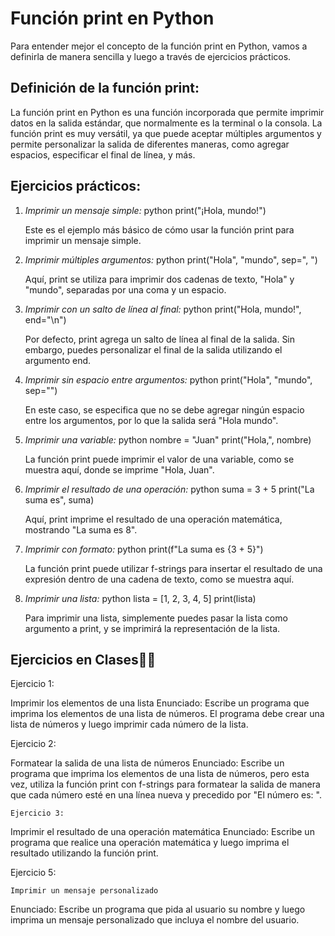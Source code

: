 # Función print en Python

Para entender mejor el concepto de la función print en Python, vamos a definirla de manera sencilla y luego a través de ejercicios prácticos.

## Definición de la función print:

La función print en Python es una función incorporada que permite imprimir datos en la salida estándar, que normalmente es la terminal o la consola. La función print es muy versátil, ya que puede aceptar múltiples argumentos y permite personalizar la salida de diferentes maneras, como agregar espacios, especificar el final de línea, y más.

## Ejercicios prácticos:

1. *Imprimir un mensaje simple:*
   python
   print("¡Hola, mundo!")
   
   Este es el ejemplo más básico de cómo usar la función print para imprimir un mensaje simple.

2. *Imprimir múltiples argumentos:*
   python
   print("Hola", "mundo", sep=", ")
   
   Aquí, print se utiliza para imprimir dos cadenas de texto, "Hola" y "mundo", separadas por una coma y un espacio.

3. *Imprimir con un salto de línea al final:*
   python
   print("Hola, mundo!", end="\n")
   
   Por defecto, print agrega un salto de línea al final de la salida. Sin embargo, puedes personalizar el final de la salida utilizando el argumento end.

4. *Imprimir sin espacio entre argumentos:*
   python
   print("Hola", "mundo", sep="")
   
   En este caso, se especifica que no se debe agregar ningún espacio entre los argumentos, por lo que la salida será "Hola mundo".

5. *Imprimir una variable:*
   python
   nombre = "Juan"
   print("Hola,", nombre)
   
   La función print puede imprimir el valor de una variable, como se muestra aquí, donde se imprime "Hola, Juan".

6. *Imprimir el resultado de una operación:*
   python
   suma = 3 + 5
   print("La suma es", suma)
   
   Aquí, print imprime el resultado de una operación matemática, mostrando "La suma es 8".

7. *Imprimir con formato:*
   python
   print(f"La suma es {3 + 5}")
   
   La función print puede utilizar f-strings para insertar el resultado de una expresión dentro de una cadena de texto, como se muestra aquí.

8. *Imprimir una lista:*
   python
   lista = [1, 2, 3, 4, 5]
   print(lista)
   
   Para imprimir una lista, simplemente puedes pasar la lista como argumento a print, y se imprimirá la representación de la lista.

## Ejercicios en Clases💪🏾

Ejercicio 1: 

Imprimir los elementos de una lista
Enunciado: Escribe un programa que imprima los elementos de una lista de números. El programa debe crear una lista de números y luego imprimir cada número de la lista.

Ejercicio 2: 

Formatear la salida de una lista de números
Enunciado: Escribe un programa que imprima los elementos de una lista de números, pero esta vez, utiliza la función print con f-strings para formatear la salida de manera que cada número esté en una línea nueva y precedido por "El número es: ".

`Ejercicio 3: `

Imprimir el resultado de una operación matemática
Enunciado: Escribe un programa que realice una operación matemática y luego imprima el resultado utilizando la función print.

Ejercicio 5: 

    Imprimir un mensaje personalizado
Enunciado: Escribe un programa que pida al usuario su nombre y luego imprima un mensaje personalizado que incluya el nombre del usuario.
